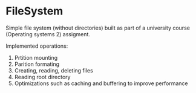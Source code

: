 # FileSystem

Simple file system (without directories) built as part of a university course (Operating systems 2) assigment. 

Implemented operations:
  1. Prtition mounting
  2. Parition formating
  3. Creating, reading, deleting files
  4. Reading root directory
  5. Optimizations such as caching and buffering to improve performance
